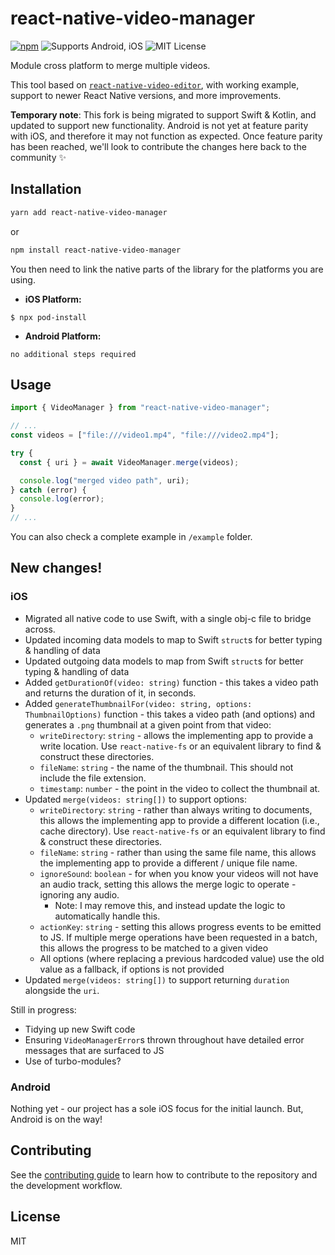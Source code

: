 # react-native-video-manager

[![npm](https://img.shields.io/npm/v/react-native-video-manager)](https://www.npmjs.com/package/react-native-video-manager) ![Supports Android, iOS](https://img.shields.io/badge/platforms-android%20%7C%20ios-lightgrey.svg) ![MIT License](https://img.shields.io/npm/l/react-native-safe-area-context.svg)

Module cross platform to merge multiple videos.

This tool based on [`react-native-video-editor`](https://www.npmjs.com/package/react-native-video-editor), with working example, support to newer React Native versions, and more improvements.

**Temporary note**: This fork is being migrated to support Swift & Kotlin, and updated to support new functionality. Android is not yet at feature parity with iOS, and therefore it may not function as expected. Once feature parity has been reached, we'll look to contribute the changes here back to the community ✨

## Installation

```sh
yarn add react-native-video-manager
```

or

```sh
npm install react-native-video-manager
```

You then need to link the native parts of the library for the platforms you are using.

- **iOS Platform:**

`$ npx pod-install`

- **Android Platform:**

`no additional steps required`

## Usage

```js
import { VideoManager } from "react-native-video-manager";

// ...
const videos = ["file:///video1.mp4", "file:///video2.mp4"];

try {
  const { uri } = await VideoManager.merge(videos);

  console.log("merged video path", uri);
} catch (error) {
  console.log(error);
}
// ...
```

You can also check a complete example in `/example` folder.

## New changes!

### iOS

- Migrated all native code to use Swift, with a single obj-c file to bridge across.
- Updated incoming data models to map to Swift `struct`s for better typing & handling of data
- Updated outgoing data models to map from Swift `struct`s for better typing & handling of data
- Added `getDurationOf(video: string)` function - this takes a video path and returns the duration of it, in seconds.
- Added `generateThumbnailFor(video: string, options: ThumbnailOptions)` function - this takes a video path (and options) and generates a `.png` thumbnail at a given point from that video:
  - `writeDirectory`: `string` - allows the implementing app to provide a write location. Use `react-native-fs` or an equivalent library to find & construct these directories.
  - `fileName`: `string` - the name of the thumbnail. This should not include the file extension.
  - `timestamp`: `number` - the point in the video to collect the thumbnail at.
- Updated `merge(videos: string[])` to support options:
  - `writeDirectory`: `string` - rather than always writing to documents, this allows the implementing app to provide a different location (i.e., cache directory). Use `react-native-fs` or an equivalent library to find & construct these directories.
  - `fileName`: `string` - rather than using the same file name, this allows the implementing app to provide a different / unique file name.
  - `ignoreSound`: `boolean` - for when you know your videos will not have an audio track, setting this allows the merge logic to operate - ignoring any audio.
    - Note: I may remove this, and instead update the logic to automatically handle this.
  - `actionKey`: `string` - setting this allows progress events to be emitted to JS. If multiple merge operations have been requested in a batch, this allows the progress to be matched to a given video
  - All options (where replacing a previous hardcoded value) use the old value as a fallback, if options is not provided
- Updated `merge(videos: string[])` to support returning `duration` alongside the `uri`.

Still in progress:

- Tidying up new Swift code
- Ensuring `VideoManagerError`s thrown throughout have detailed error messages that are surfaced to JS
- Use of turbo-modules?

### Android

Nothing yet - our project has a sole iOS focus for the initial launch. But, Android is on the way!

## Contributing

See the [contributing guide](CONTRIBUTING.md) to learn how to contribute to the repository and the development workflow.

## License

MIT
